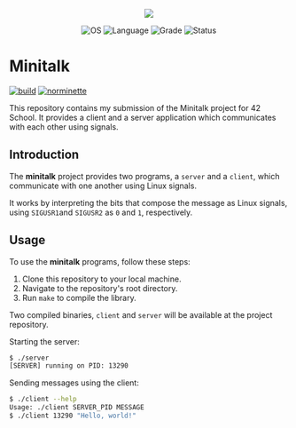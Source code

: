 <p align="center">
    <img src="https://game.42sp.org.br/static/assets/achievements/minitalkm.png">
</p>

<p align="center">
    <img src="https://img.shields.io/badge/OS-Linux-blue" alt="OS">
    <img src="https://img.shields.io/badge/Language-C-orange.svg" alt="Language">
    <img src="https://img.shields.io/badge/Grade-125%2F100-brightgreen.svg" alt="Grade">
    <img src="https://img.shields.io/badge/Status-Completed-brightgreen.svg" alt="Status">
</p>

# Minitalk
[![build](https://github.com/vinicius507/minitalk/actions/workflows/build.yml/badge.svg)](https://github.com/vinicius507/minitalk/actions/workflows/build.yml)
[![norminette](https://github.com/vinicius507/minitalk/actions/workflows/norminette.yml/badge.svg)](https://github.com/vinicius507/minitalk/actions/workflows/norminette.yml)

This repository contains my submission of the Minitalk project for 42 School.
It provides a client and a server application which communicates with each other using signals.

## Introduction
The **minitalk** project provides two programs, a `server` and a `client`, which communicate with one another using Linux signals.

It works by interpreting the bits that compose the message as Linux signals, using `SIGUSR1`and `SIGUSR2` as `0` and `1`, respectively.

## Usage
To use the **minitalk** programs, follow these steps:

1. Clone this repository to your local machine.
2. Navigate to the repository's root directory.
3. Run `make` to compile the library.

Two compiled binaries, `client` and `server` will be available at the project repository.

Starting the server:

```sh
$ ./server
[SERVER] running on PID: 13290
```

Sending messages using the client:

```sh
$ ./client --help
Usage: ./client SERVER_PID MESSAGE
$ ./client 13290 "Hello, world!"
```
